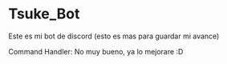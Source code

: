 # Tsuke_Bot
Este es mi bot de discord (esto es mas para guardar mi avance)


Command Handler: No muy bueno, ya lo mejorare :D
